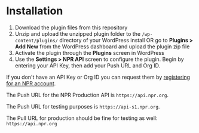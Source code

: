 # Installation 

1. Download the plugin files from this repository
2. Unzip and upload the unzipped plugin folder to the `/wp-content/plugins/` directory of your WordPress install OR go to **Plugins > Add New** from the WordPress dashboard and upload the plugin zip file
3. Activate the plugin through the **Plugins** screen in WordPress
4. Use the **Settings > NPR API** screen to configure the plugin. Begin by entering your API Key, then add your Push URL and Org ID.

If you don't have an API Key or Org ID you can request them by [registering for an NPR account](https://secure.npr.org/oauth2/login).

The Push URL for the NPR Production API is `https://api.npr.org`.

The Push URL for testing purposes is `https://api-s1.npr.org`.

The Pull URL for production should be fine for testing as well: `https://api.npr.org`
